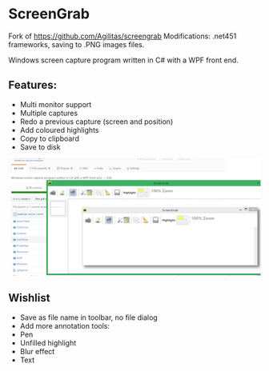ScreenGrab 
==========

Fork of https://github.com/Agilitas/screengrab
Modifications: .net451 frameworks, saving to .PNG images files.

Windows screen capture program written in C# with a WPF front end.

Features:
---------

* Multi monitor support
* Multiple captures
* Redo a previous capture (screen and position)
* Add coloured highlights
* Copy to clipboard
* Save to disk

![Screen shot:](ScreenGrapApp.png)

Wishlist
--------

* Save as file name in toolbar, no file dialog
* Add more annotation tools:
* Pen
* Unfilled highlight
* Blur effect
* Text

